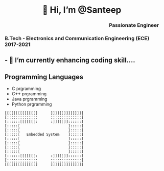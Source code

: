  <h1 align="center">👋 Hi, I’m @Santeep</h1> 
 <h3 align="Right">Passionate Engineer</h3>
 <h3 align="Left">B.Tech -<strong> Electronics and Communication Engineering (ECE) </strong>2017-2021</h3>
<h2>- 🌱 I’m currently enhancing coding skill....</h2>
<h2> Programming Languages</h2>
<ul>
<li>C prgramming</li>
<li>C++ prgramming</li>
<li>Java prgramming</li>
<li>Python prgramming</li>           
</ul>

    [[[[[[[[[[[[[[[      ]]]]]]]]]]]]]]]
    [::::::::::::::      ::::::::::::::]
    [::::::[[[[[[[:      :]]]]]]]::::::]
    [:::::[                      ]:::::]
    [:::::[                      ]:::::]
    [:::::[   Embedded System    ]:::::]
    [:::::[                      ]:::::]
    [:::::[                      ]:::::]
    [:::::[                      ]:::::]
    [:::::[                      ]:::::]
    [::::::[[[[[[[:      :]]]]]]]::::::]
    [::::::::::::::      ::::::::::::::]
    [[[[[[[[[[[[[[[      ]]]]]]]]]]]]]]] 
<!---
Santeep/Santeep is a ✨ special ✨ repository because its `README.md` (this file) appears on your GitHub profile.
You can click the Preview link to take a look at your changes.
--->
